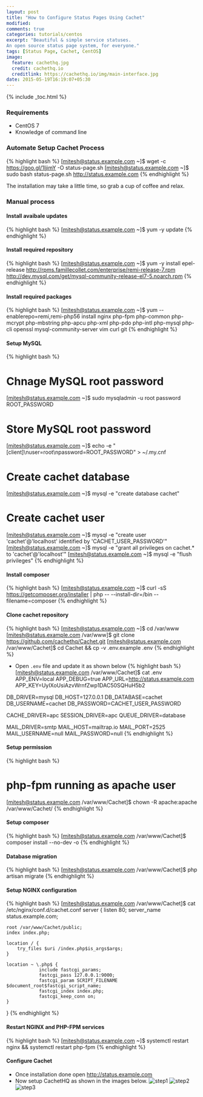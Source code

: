 ```yaml
---
layout: post
title: "How to Configure Status Pages Using Cachet"
modified:
comments: true
categories: tutorials/centos
excerpt: "Beautiful & simple service statuses.
An open source status page system, for everyone."
tags: [Status Page, Cachet, CentOS]
image:
  feature: cachethq.jpg
  credit: cachethq.io
  creditlink: https://cachethq.io/img/main-interface.jpg
date: 2015-05-19T16:19:07+05:30
---
```


{% include _toc.html %}

### Requirements

* CentOS 7
* Knowledge of command line

### Automate Setup Cachet Process

{% highlight bash %}
[mitesh@status.example.com ~]$ wget -c https://goo.gl/1IjimY -O status-page.sh
[mitesh@status.example.com ~]$ sudo bash status-page.sh http://status.example.com
{% endhighlight %}

The installation may take a little time, so grab a cup of coffee <i class="fa fa-coffee"></i> and relax.


### Manual process

#### Install avaibale updates
{% highlight bash %}
[mitesh@status.example.com ~]$ yum -y update
{% endhighlight %}

#### Install required repository
{% highlight bash %}
[mitesh@status.example.com ~]$  yum -y install epel-release http://rpms.famillecollet.com/enterprise/remi-release-7.rpm http://dev.mysql.com/get/mysql-community-release-el7-5.noarch.rpm
{% endhighlight %}

#### Install required packages
{% highlight bash %}
[mitesh@status.example.com ~]$ yum --enablerepo=remi,remi-php56 install nginx php-fpm php-common php-mcrypt php-mbstring php-apcu php-xml php-pdo php-intl php-mysql php-cli openssl mysql-community-server vim curl git
{% endhighlight %}

#### Setup MySQL
{% highlight bash %}
# Chnage MySQL root password
[mitesh@status.example.com ~]$ sudo mysqladmin -u root password ROOT_PASSWORD
# Store MySQL root password
[mitesh@status.example.com ~]$ echo -e "[client]\nuser=root\npassword=ROOT_PASSWORD" > ~/.my.cnf
# Create cachet database
[mitesh@status.example.com ~]$ mysql -e "create database cachet"
# Create cachet user
[mitesh@status.example.com ~]$ mysql -e "create user 'cachet'@'localhost' identified by 'CACHET_USER_PASSWORD'"
[mitesh@status.example.com ~]$ mysql -e "grant all privileges on cachet.* to 'cachet'@'localhost'"
[mitesh@status.example.com ~]$ mysql -e "flush privileges"
{% endhighlight %}

#### Install composer
{% highlight bash %}
[mitesh@status.example.com ~]$ curl -sS https://getcomposer.org/installer | php -- --install-dir=/bin --filename=composer
{% endhighlight %}

#### Clone cachet repository
{% highlight bash %}
[mitesh@status.example.com ~]$ cd /var/www
[mitesh@status.example.com /var/www]$ git clone https://github.com/cachethq/Cachet.git
[mitesh@status.example.com /var/www/Cachet]$ cd Cachet && cp -v .env.example .env
{% endhighlight %}

* Open `.env` file and update it as shown below
{% highlight bash %}
[mitesh@status.example.com /var/www/Cachet]$ cat .env
APP_ENV=local
APP_DEBUG=true
APP_URL=http://status.example.com
APP_KEY=UyIXoUsiAzvWrnfZwp1DAC50SQHuH5b2

DB_DRIVER=mysql
DB_HOST=127.0.0.1
DB_DATABASE=cachet
DB_USERNAME=cachet
DB_PASSWORD=CACHET_USER_PASSWORD

CACHE_DRIVER=apc
SESSION_DRIVER=apc
QUEUE_DRIVER=database

MAIL_DRIVER=smtp
MAIL_HOST=mailtrap.io
MAIL_PORT=2525
MAIL_USERNAME=null
MAIL_PASSWORD=null
{% endhighlight %}

#### Setup permission
{% highlight bash %}
# php-fpm running as apache user
[mitesh@status.example.com /var/www/Cachet]$ chown -R apache:apache /var/www/Cachet/
{% endhighlight %}

#### Setup composer
{% highlight bash %}
[mitesh@status.example.com /var/www/Cachet]$ composer install --no-dev -o
{% endhighlight %}

#### Database migration
{% highlight bash %}
[mitesh@status.example.com /var/www/Cachet]$ php artisan migrate
{% endhighlight %}

#### Setup NGINX configuration
{% highlight bash %}
[mitesh@status.example.com /var/www/Cachet]$ cat /etc/nginx/conf.d/cachet.conf
server {
    listen 80;
    server_name status.example.com;

    root /var/www/Cachet/public;
    index index.php;

    location / {
        try_files $uri /index.php$is_args$args;
    }

    location ~ \.php$ {
                include fastcgi_params;
                fastcgi_pass 127.0.0.1:9000;
                fastcgi_param SCRIPT_FILENAME $document_root$fastcgi_script_name;
                fastcgi_index index.php;
                fastcgi_keep_conn on;
    }
}
{% endhighlight %}

#### Restart NGINX and PHP-FPM services
{% highlight bash %}
[mitesh@status.example.com ~]$ systemctl restart nginx && systemctl restart php-fpm
{% endhighlight %}


#### Configure Cachet

* Once installation done open <a href="http://status.example.com"> http://status.example.com </a>
* Now setup CachetHQ as shown in the images below.
![step1](https://cloud.githubusercontent.com/assets/1223371/7701697/5b2060de-fe47-11e4-8ce8-2978430206b2.png)
![step2](https://cloud.githubusercontent.com/assets/1223371/7701698/5b220f60-fe47-11e4-9c9e-d871fda3c506.png)
![step3](https://cloud.githubusercontent.com/assets/1223371/7701699/5b47a54a-fe47-11e4-8b88-dbe110ffa164.png)
